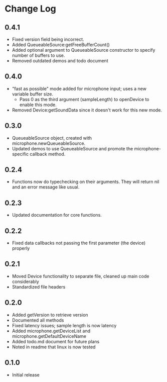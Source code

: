 # Change Log

## 0.4.1
- Fixed version field being incorrect.
- Added QueueableSource:getFreeBufferCount()
- Added optional argument to QueueableSource constructor to specify number of buffers to use.
- Removed outdated demos and todo document

## 0.4.0
- "fast as possible" mode added for microphone input; uses a new variable buffer size.
	- Pass 0 as the third argument (sampleLength) to openDevice to enable this mode.
- Removed Device:getSoundData since it doesn't work for this new mode.

## 0.3.0
- QueueableSource object, created with microphone.newQueueableSource.
- Updated demos to use QueueableSource and promote the microphone-specific callback method.

## 0.2.4
- Functions now do typechecking on their arguments. They will return nil and an error message like usual.

## 0.2.3
- Updated documentation for core functions.

## 0.2.2
- Fixed data callbacks not passing the first parameter (the device) properly

## 0.2.1
- Moved Device functionality to separate file, cleaned up main code considerably
- Standardized file headers

## 0.2.0
- Added getVersion to retrieve version
- Documented all methods
- Fixed latency issues; sample length is now latency
- Added microphone.getDeviceList and microphone.getDefaultDeviceName
- Added todo.md document for future plans
- Noted in readme that linux is now tested

## 0.1.0
- Initial release